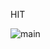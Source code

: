 HIT

![main](https://github.com/Juan-Sebastian-Rios-Martinez/juan-sebastian-rios-martinez/assets/47394043/d915f461-4090-4e52-982c-c5584ed0c38f)
